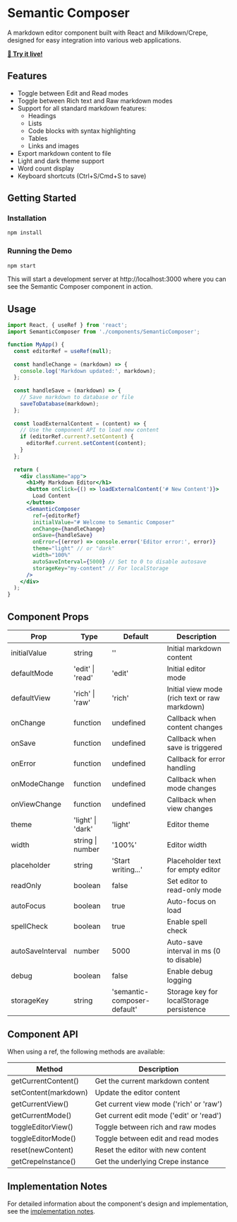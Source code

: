 # Semantic Composer

A markdown editor component built with React and Milkdown/Crepe, designed for easy integration into various web applications.

**[🚀 Try it live!](https://robotdad.github.io/semantic-composer)**

## Features

- Toggle between Edit and Read modes
- Toggle between Rich text and Raw markdown modes
- Support for all standard markdown features:
  - Headings
  - Lists
  - Code blocks with syntax highlighting
  - Tables
  - Links and images
- Export markdown content to file
- Light and dark theme support
- Word count display
- Keyboard shortcuts (Ctrl+S/Cmd+S to save)

## Getting Started

### Installation

```bash
npm install
```

### Running the Demo

```bash
npm start
```

This will start a development server at http://localhost:3000 where you can see the Semantic Composer component in action.

## Usage

```jsx
import React, { useRef } from 'react';
import SemanticComposer from './components/SemanticComposer';

function MyApp() {
  const editorRef = useRef(null);
  
  const handleChange = (markdown) => {
    console.log('Markdown updated:', markdown);
  };
  
  const handleSave = (markdown) => {
    // Save markdown to database or file
    saveToDatabase(markdown);
  };
  
  const loadExternalContent = (content) => {
    // Use the component API to load new content
    if (editorRef.current?.setContent) {
      editorRef.current.setContent(content);
    }
  };
  
  return (
    <div className="app">
      <h1>My Markdown Editor</h1>
      <button onClick={() => loadExternalContent('# New Content')}>
        Load Content
      </button>
      <SemanticComposer
        ref={editorRef}
        initialValue="# Welcome to Semantic Composer"
        onChange={handleChange}
        onSave={handleSave}
        onError={(error) => console.error('Editor error:', error)}
        theme="light" // or "dark"
        width="100%"
        autoSaveInterval={5000} // Set to 0 to disable autosave
        storageKey="my-content" // For localStorage
      />
    </div>
  );
}
```

## Component Props

| Prop | Type | Default | Description |
|------|------|---------|-------------|
| initialValue | string | '' | Initial markdown content |
| defaultMode | 'edit' \| 'read' | 'edit' | Initial editor mode |
| defaultView | 'rich' \| 'raw' | 'rich' | Initial view mode (rich text or raw markdown) |
| onChange | function | undefined | Callback when content changes |
| onSave | function | undefined | Callback when save is triggered |
| onError | function | undefined | Callback for error handling |
| onModeChange | function | undefined | Callback when mode changes |
| onViewChange | function | undefined | Callback when view changes |
| theme | 'light' \| 'dark' | 'light' | Editor theme |
| width | string \| number | '100%' | Editor width |
| placeholder | string | 'Start writing...' | Placeholder text for empty editor |
| readOnly | boolean | false | Set editor to read-only mode |
| autoFocus | boolean | true | Auto-focus on load |
| spellCheck | boolean | true | Enable spell check |
| autoSaveInterval | number | 5000 | Auto-save interval in ms (0 to disable) |
| debug | boolean | false | Enable debug logging |
| storageKey | string | 'semantic-composer-default' | Storage key for localStorage persistence |

## Component API

When using a ref, the following methods are available:

| Method | Description |
|--------|-------------|
| getCurrentContent() | Get the current markdown content |
| setContent(markdown) | Update the editor content |
| getCurrentView() | Get current view mode ('rich' or 'raw') |
| getCurrentMode() | Get current edit mode ('edit' or 'read') |
| toggleEditorView() | Toggle between rich and raw modes |
| toggleEditorMode() | Toggle between edit and read modes |
| reset(newContent) | Reset the editor with new content |
| getCrepeInstance() | Get the underlying Crepe instance |

## Implementation Notes

For detailed information about the component's design and implementation, see the [implementation notes](plans/implementation-notes.md).
